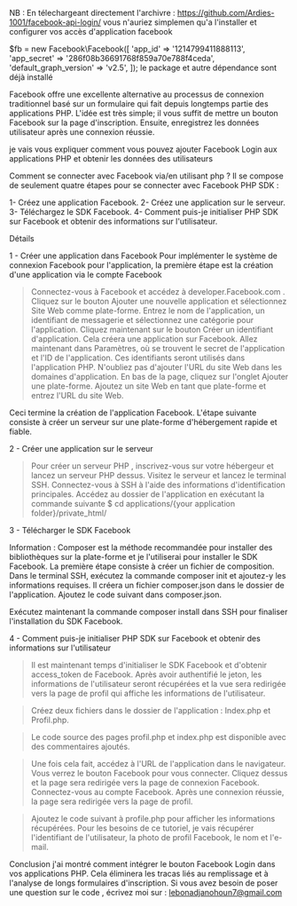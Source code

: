 NB : En télechargeant directement l'archivre : https://github.com/Ardies-1001/facebook-api-login/
vous n'auriez simplemen qu'a l'installer et configurer vos accès d'application facebook

$fb = new Facebook\Facebook([
  'app_id' => '1214799411888113',
  'app_secret' => '286f08b36691768f859a70e788f4ceda',
  'default_graph_version' => 'v2.5',
]);
le package et autre dépendance sont déjà installé


Facebook offre une excellente alternative au processus de connexion traditionnel basé sur un formulaire 
qui fait depuis longtemps partie des applications PHP. L'idée est très simple; il vous suffit de mettre 
un bouton Facebook sur la page d'inscription. Ensuite, enregistrez les données utilisateur après une 
connexion réussie. 

je vais vous expliquer comment vous pouvez ajouter Facebook Login aux applications PHP 
et obtenir les données des utilisateurs

Comment se connecter avec Facebook via/en utilisant php ? 
Il se compose de seulement quatre étapes pour se connecter avec Facebook PHP SDK :

1- Créez une application Facebook.
2- Créez une application sur le serveur.
3- Téléchargez le SDK Facebook.
4- Comment puis-je initialiser PHP SDK sur Facebook et obtenir des informations sur l'utilisateur.

Détails

1 - Créer une application dans Facebook
Pour implémenter le système de connexion Facebook pour l'application, la première étape est la création d'une application via le compte Facebook

> Connectez-vous à Facebook et accédez à developer.Facebook.com .
> Cliquez sur le bouton Ajouter une nouvelle application et sélectionnez Site Web comme plate-forme.
> Entrez le nom de l'application, un identifiant de messagerie et sélectionnez une catégorie pour l'application. Cliquez maintenant 
	sur le bouton Créer un identifiant d'application. Cela créera une application sur Facebook.
> Allez maintenant dans Paramètres, où se trouvent le secret de l'application et l'ID de l'application. Ces identifiants 
	seront utilisés dans l'application PHP.  N'oubliez pas d'ajouter l'URL du site Web dans les domaines d'application.
> En bas de la page, cliquez sur l'onglet Ajouter une plate-forme. Ajoutez un site Web en tant que plate-forme et entrez l'URL du site Web.

Ceci termine la création de l'application Facebook. L'étape suivante consiste à créer un serveur sur une plate-forme d'hébergement rapide et fiable. 

2 - Créer une application sur le serveur

> Pour créer un serveur PHP , inscrivez-vous sur votre hébergeur et lancez un serveur PHP dessus.
> Visitez le serveur et lancez le terminal SSH. Connectez-vous à SSH à l'aide des informations d'identification principales.
> Accédez au dossier de l'application en exécutant la commande suivante
	$ cd applications/{your application folder}/private_html/
	
3 - Télécharger le SDK Facebook

Information :
	Composer est la méthode recommandée pour installer des bibliothèques sur la plate-forme et je l'utiliserai pour installer
	le SDK Facebook. La première étape consiste à créer un fichier de composition. Dans le terminal SSH, exécutez la commande 
	composer init et ajoutez-y les informations requises. Il créera un fichier composer.json dans le dossier de l'application. 
	Ajoutez le code suivant dans composer.json.
	
Exécutez maintenant la commande composer install dans SSH pour finaliser l'installation du SDK Facebook.

4 - Comment puis-je initialiser PHP SDK sur Facebook et obtenir des informations sur l'utilisateur

> Il est maintenant temps d'initialiser le SDK Facebook et d'obtenir access_token de Facebook. Après avoir authentifié le jeton, 
les informations de l'utilisateur seront récupérées et la vue sera redirigée vers la page de profil qui affiche 
les informations de l'utilisateur.

> Créez deux fichiers dans le dossier de l'application : Index.php et Profil.php.

> Le code source des pages profil.php et index.php est disponible avec des commentaires ajoutés.

> Une fois cela fait, accédez à l'URL de l'application dans le navigateur. Vous verrez le bouton 
	Facebook pour vous connecter. Cliquez dessus et la page sera redirigée vers la page de connexion 
	Facebook. Connectez-vous au compte Facebook. Après une connexion réussie, la page sera redirigée 
	vers la page de profil.

> Ajoutez le code suivant à profile.php pour afficher les informations récupérées. Pour les besoins 
	de ce tutoriel, je vais récupérer l'identifiant de l'utilisateur, la photo de profil Facebook, 
	le nom et l'e-mail.

Conclusion
j'ai montré comment intégrer le bouton Facebook Login dans vos applications PHP. 
Cela éliminera les tracas liés au remplissage et à l'analyse de longs formulaires d'inscription. 
Si vous avez besoin de poser une question sur le code , écrivez moi sur : lebonadjanohoun7@gmail.com


